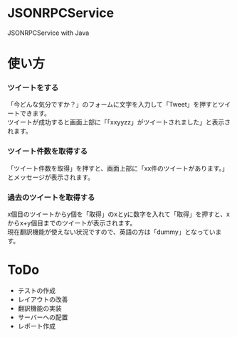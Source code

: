JSONRPCService
==============

JSONRPCService with Java

# 使い方
### ツイートをする
「今どんな気分ですか？」のフォームに文字を入力して「Tweet」を押すとツイートできます。  
ツイートが成功すると画面上部に「「xxyyzz」がツイートされました」と表示されます。

### ツイート件数を取得する
「ツイート件数を取得」を押すと、画面上部に「xx件のツイートがあります。」とメッセージが表示されます。

### 過去のツイートを取得する
x個目のツイートからy個を「取得」のxとyに数字を入れて「取得」を押すと、xからx+y個目までのツイートが表示されます。  
現在翻訳機能が使えない状況ですので、英語の方は「dummy」となっています。


# ToDo
* テストの作成
* レイアウトの改善
* 翻訳機能の実装
* サーバーへの配置
* レポート作成
